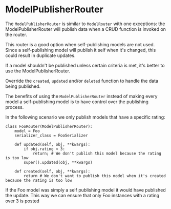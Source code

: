 # ModelPublisherRouter

The ```ModelPublisherRouter``` is similar to ```ModelRouter``` with one exceptions:
the ModelPublisherRouter will publish data when a CRUD function is invoked on the router.

This router is a good option when self-publishing models are not used.
Since a self-publishing model will publish it self when it's changed, this could result in duplicate updates.

If a model shouldn't be published unless certain criteria is met, it's better to use the ModelPublisherRouter.

Override the ```created```, ```updated``` and/or ```deleted``` function to handle the data being published.

The benefits of using the ```ModelPublisherRouter``` instead of making every model a self-publishing model is 
to have control over the publishing process.

In the following scenario we only publish models that have a specific rating:

    class FooRouter(ModelPublisherRouter):
        model = Foo
        serializer_class = FooSerializer
        
        def updated(self, obj, **kwargs):
            if obj.rating < 3:
                return; # We don't publish this model because the rating is too low
            super().updated(obj, **kwargs)
            
        def created(self, obj, **kwargs):
            return # We don't want to publish this model when it's created because the rating is too low
            
            
If the Foo model was simply a self publishing model it would have published the update.
This way we can ensure that only Foo instances with a rating over 3 is posted
